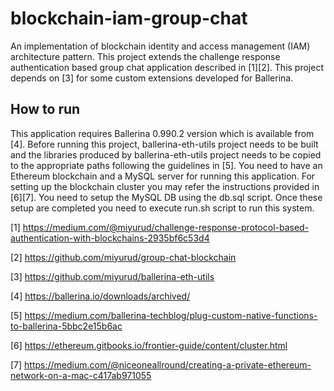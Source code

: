 # blockchain-iam-group-chat
An implementation of blockchain identity and access management (IAM) architecture pattern. This project extends the challenge response authentication based group chat application described in [1][2]. This project depends on [3] for some custom extensions developed for Ballerina.

## How to run
This application requires Ballerina 0.990.2 version which is available from [4]. Before running this project, ballerina-eth-utils project needs to be built and the libraries produced by ballerina-eth-utils project needs to be copied to the appropriate paths following the guidelines in [5]. You need to have an Ethereum blockchain and a MySQL server for running this application. For setting up the blockchain cluster you may refer the instructions provided in [6][7]. You need to setup the MySQL DB using the db.sql script. Once these setup are completed you need to execute run.sh script to run this system.


[1] https://medium.com/@miyurud/challenge-response-protocol-based-authentication-with-blockchains-2935bf6c53d4

[2] https://github.com/miyurud/group-chat-blockchain

[3] https://github.com/miyurud/ballerina-eth-utils

[4] https://ballerina.io/downloads/archived/

[5] https://medium.com/ballerina-techblog/plug-custom-native-functions-to-ballerina-5bbc2e15b6ac

[6] https://ethereum.gitbooks.io/frontier-guide/content/cluster.html

[7] https://medium.com/@niceoneallround/creating-a-private-ethereum-network-on-a-mac-c417ab971055
